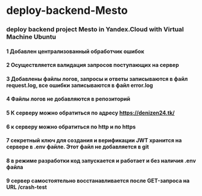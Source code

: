 # deploy-backend-Mesto
### deploy backend project Mesto in Yandex.Cloud with Virtual Machine Ubuntu
#### 1 Добавлен централизованный обработчик ошибок
#### 2 Осуществляется валидация запросов поступающих на сервер
#### 3 Добавлены файлы логов, запросы и ответы записываются в файл request.log, все ошибки записываются в файл error.log
#### 4 Файлы логов не добавляются в репозиторий
#### 5 К серверу можно обратиться по адресу https://denizen24.tk/
#### 6 к серверу можно обратиться по http и по https
#### 7 секретный ключ для создания и верификации JWT хранится на сервере в .env файле. Этот файл не добавляется в git
#### 8 в режиме разработки код запускается и работает и без наличия .env файла
#### 9 сервер самостоятельно восстанавливается после GET-запроса на URL /crash-test

